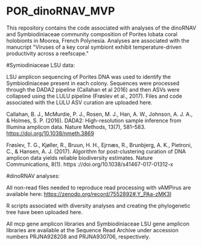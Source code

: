 # POR_dinoRNAV_MVP

This repository contains the code associated with analyses of the dinoRNAV and Symbiodiniaceae community composition of Porites lobata coral holobionts in Moorea, French Polynesia. Analyses are associated with the manucript "Viruses of a key coral symbiont exhibit temperature-driven productivity across a reefscape."

#Symiodiniaceae LSU data:

LSU amplicon sequencing of Porites DNA was used to identify the Symbiodiniaceae present in each colony. Sequences were processed through the DADA2 pipeline (Callahan et al 2016) and then ASVs were collapsed using the LULU pipeline (Frøslev et al., 2017). Files and code associated with the LULU ASV curation are uploaded here.

Callahan, B. J., McMurdie, P. J., Rosen, M. J., Han, A. W., Johnson, A. J. A., & Holmes, S. P. (2016). DADA2: High-resolution sample inference from Illumina amplicon data. Nature Methods, 13(7), 581–583. https://doi.org/10.1038/nmeth.3869

Frøslev, T. G., Kjøller, R., Bruun, H. H., Ejrnæs, R., Brunbjerg, A. K., Pietroni, C., & Hansen, A. J. (2017). Algorithm for post-clustering curation of DNA amplicon data yields reliable biodiversity estimates. Nature Communications, 8(1). https ://doi.org/10.1038/s41467-017-01312-x

#dinoRNAV analyses:

All non-read files needed to reproduce read processing with vAMPirus are available here: https://zenodo.org/record/7552892#.Y_PAa-zMK3I

R scripts associated with diversity analyses and creating the phylogenetic tree have been uploaded here.

All mcp gene amplicon libraries and Symbiodiniaceae LSU gene amplicon libraries are available at the Sequence Read Archive under accession numbers PRJNA928208 and PRJNA930706, respectively.
